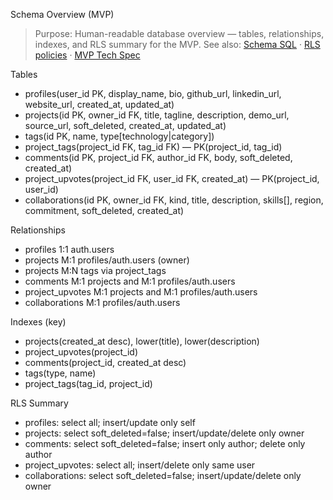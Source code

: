 Schema Overview (MVP)

> Purpose: Human-readable database overview — tables, relationships, indexes, and RLS summary for the MVP.
> See also: [Schema SQL](schema.sql) · [RLS policies](rls_policies.sql) · [MVP Tech Spec](../docs/MVP_TECH_SPEC.md)

Tables
- profiles(user_id PK, display_name, bio, github_url, linkedin_url, website_url, created_at, updated_at)
- projects(id PK, owner_id FK, title, tagline, description, demo_url, source_url, soft_deleted, created_at, updated_at)
- tags(id PK, name, type[technology|category])
- project_tags(project_id FK, tag_id FK) — PK(project_id, tag_id)
- comments(id PK, project_id FK, author_id FK, body, soft_deleted, created_at)
- project_upvotes(project_id FK, user_id FK, created_at) — PK(project_id, user_id)
- collaborations(id PK, owner_id FK, kind, title, description, skills[], region, commitment, soft_deleted, created_at)

Relationships
- profiles 1:1 auth.users
- projects M:1 profiles/auth.users (owner)
- projects M:N tags via project_tags
- comments M:1 projects and M:1 profiles/auth.users
- project_upvotes M:1 projects and M:1 profiles/auth.users
- collaborations M:1 profiles/auth.users

Indexes (key)
- projects(created_at desc), lower(title), lower(description)
- project_upvotes(project_id)
- comments(project_id, created_at desc)
- tags(type, name)
- project_tags(tag_id, project_id)

RLS Summary
- profiles: select all; insert/update only self
- projects: select soft_deleted=false; insert/update/delete only owner
- comments: select soft_deleted=false; insert only author; delete only author
- project_upvotes: select all; insert/delete only same user
- collaborations: select soft_deleted=false; insert/update/delete only owner

